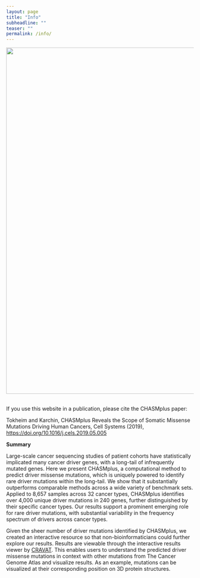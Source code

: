 ```yaml
---
layout: page
title: "Info"
subheadline: ""
teaser: ""
permalink: /info/
---
```


<div id="header-home">
    <div class="row">
        <div class="small-12 columns">
            <img width="930" src="https://karchinlab.github.io/CHASMplus/images/cravat.jpeg" style="display:block;margin-left:auto;margin-right:auto;">
        </div><!-- /.medium-4.columns -->
    </div><!-- /.row -->
</div><!-- /#header-home -->
<br>

If you use this website in a publication, please cite the CHASMplus paper:

Tokheim and Karchin, CHASMplus Reveals the Scope of Somatic Missense Mutations Driving Human Cancers, Cell Systems (2019), https://doi.org/10.1016/j.cels.2019.05.005

**Summary**

Large-scale cancer sequencing studies of patient cohorts have statistically implicated many cancer driver genes, with a long-tail of infrequently mutated genes. Here we present CHASMplus, a computational method to predict driver missense mutations, which is uniquely powered to identify rare driver mutations within the long-tail. We show that it substantially outperforms comparable methods across a wide variety of benchmark sets. Applied to 8,657 samples across 32 cancer types, CHASMplus identifies over 4,000 unique driver mutations in 240 genes, further distinguished by their specific cancer types. Our results support a prominent emerging role for rare driver mutations, with substantial variability in the frequency spectrum of drivers across cancer types.

Given the sheer number of driver mutations identified by CHASMplus, we created an interactive resource so that non-bioinformaticians could further explore our results. Results are viewable through the interactive results viewer by [CRAVAT](http://www.cravat.us/). This enables users to understand the predicted driver missense mutations in context with other mutations from The Cancer Genome Atlas and visualize results. As an example, mutations can be visualized at their corresponding position on 3D protein structures.
